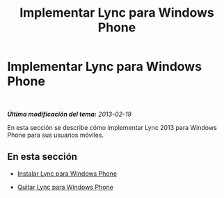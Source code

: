 ﻿---
title: Implementar Lync para Windows Phone
TOCTitle: Implementar Lync para Windows Phone
ms:assetid: b8161a96-16c2-40cf-bb9d-cdb9086642d8
ms:mtpsurl: https://technet.microsoft.com/es-es/library/Hh690992(v=OCS.15)
ms:contentKeyID: 52061758
ms.date: 01/07/2017
mtps_version: v=OCS.15
ms.translationtype: HT
---

# Implementar Lync para Windows Phone

 

_**Última modificación del tema:** 2013-02-19_

En esta sección se describe cómo implementar Lync 2013 para Windows Phone para sus usuarios móviles.

## En esta sección

  - [Instalar Lync para Windows Phone](lync-server-2013-installing-lync-for-windows-phone.md)

  - [Quitar Lync para Windows Phone](lync-server-2013-removing-lync-for-windows-phone.md)

